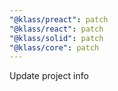 ```yaml
---
"@klass/preact": patch
"@klass/react": patch
"@klass/solid": patch
"@klass/core": patch
---
```


Update project info
